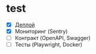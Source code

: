 # test

- [x] [Деплой](https://cosmic-banoffee-9dcea1.netlify.app/)
- [x] Мониторинг (Sentry)
- [ ] Контракт (OpenAPI, Swagger)
- [ ] Тесты (Playwright, Docker)
